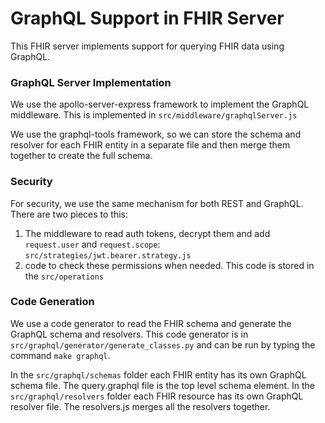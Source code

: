 # GraphQL Support in FHIR Server

This FHIR server implements support for querying FHIR data using GraphQL.

### GraphQL Server Implementation
We use the apollo-server-express framework to implement the GraphQL middleware.  This is implemented in 
`src/middleware/graphqlServer.js`

We use the graphql-tools framework, so we can store the  schema and resolver for each FHIR entity in a separate file and then merge them together to create the full schema.

### Security
For security, we use the same mechanism for both REST and GraphQL.  There are two pieces to this:
1. The middleware to read auth tokens, decrypt them and add `request.user` and `request.scope`: `src/strategies/jwt.bearer.strategy.js`
2. code to check these permissions when needed.  This code is stored in the `src/operations`

### Code Generation
We use a code generator to read the FHIR schema and generate the GraphQL schema and resolvers.  This code generator is in `src/graphql/generator/generate_classes.py` and can be run by typing the command `make graphql`.

In the `src/graphql/schemas` folder each FHIR entity has its own GraphQL schema file.  The query.graphql file is the top level schema element.
In the `src/graphql/resolvers` folder each FHIR resource has its own GraphQL resolver file.  The resolvers.js merges all the resolvers together.


